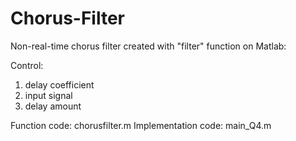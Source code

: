 # Chorus-Filter
Non-real-time chorus filter created with "filter" function on Matlab:

Control:
1. delay coefficient
2. input signal
3. delay amount 

Function code: chorusfilter.m
Implementation code: main_Q4.m
